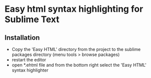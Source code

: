 # Easy html syntax highlighting for Sublime Text

## Installation
- Copy the 'Easy HTML' directory from the project to the sublime packages directory (menu tools > browse packages)
- restart the editor
- open *.ehtml file and from the bottom right select the 'Easy HTML' syntax highlighter
